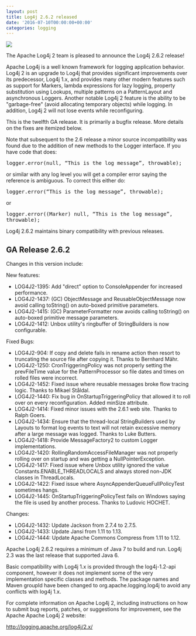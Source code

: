 ```yaml
---
layout: post
title: Log4j 2.6.2 released
date: '2016-07-10T00:00:00+00:00'
categories: logging
---
```

<img src="http://logging.apache.org/log4j/2.x/images/logo.png" />
<p>The Apache Log4j 2 team is pleased to announce the Log4j 2.6.2 release!</p>

<p>
Apache Log4j is a well known framework for logging application behavior. Log4j 2 is an upgrade
to Log4j that provides significant improvements over its predecessor, Log4j 1.x, and provides
many other modern features such as support for Markers, lambda expressions for lazy logging,
property substitution using Lookups, multiple patterns on a PatternLayout and asynchronous
Loggers. Another notable Log4j 2 feature is the ability to be "garbage-free" (avoid allocating
temporary objects) while logging. In addition, Log4j 2 will not lose events while reconfiguring.
</p><p>
This is the twelfth GA release. It is primarily a bugfix release. More details on the
fixes are itemized below.
</p><p>
Note that subsequent to the 2.6 release a minor source incompatibility was found due to the
addition of new methods to the Logger interface. If you have code that does:
</p><p>

<tt>logger.error(null, “This is the log message”, throwable);</tt>
</p><p>

or similar with any log level you will get a compiler error saying the reference is ambiguous.
To correct this either do:
</p><p>

<tt>logger.error(“This is the log message”, throwable);</tt>

</p><p>
or
</p><p>

<tt>logger.error((Marker) null, “This is the log message”, throwable);</tt>
</p><p>

Log4j 2.6.2 maintains binary compatibility with previous releases.
</p><p>

<h2>GA Release 2.6.2</h2>

<p>
Changes in this version include:
</p><p>

New features:
</p>

<ul>
<li> LOG4J2-1395:  Add "direct" option to ConsoleAppender for increased performance. 
<li> LOG4J2-1437:  (GC) ObjectMessage and ReusableObjectMessage now avoid calling toString() on auto-boxed primitive parameters. 
<li> LOG4J2-1415:  (GC) ParameterFormatter now avoids calling toString() on auto-boxed primitive message parameters. 
<li> LOG4J2-1412:  Unbox utility's ringbuffer of StringBuilders is now configurable. 
</ul>

<p>Fixed Bugs:</p>
<ul>
<li> LOG4J2-904:  If copy and delete fails in rename action then resort to truncating the source file after copying it. Thanks to Bernhard Mähr. 
<li> LOG4J2-1250:  CronTriggeringPolicy was not properly setting the prevFileTime value for the PatternProcessor so
        file dates and times on rolled files were incorrect. 
<li> LOG4J2-1452:  Fixed issue where reusable messages broke flow tracing logic. Thanks to Mikael Ståldal. 
<li> LOG4J2-1440:  Fix bug in OnStartupTriggeringPolicy that allowed it to roll over on every reconfiguration. Added
        minSize attribute. 
<li> LOG4J2-1414:  Fixed minor issues with the 2.6.1 web site. Thanks to Ralph Goers. 
<li> LOG4J2-1434:  Ensure that the thread-local StringBuilders used by Layouts to format log events to text will not
        retain excessive memory after a large message was logged. Thanks to Luke Butters. 
<li> LOG4J2-1418:  Provide MessageFactory2 to custom Logger implementations. 
<li> LOG4J2-1420:  RollingRandomAccessFileManager was not properly rolling over on startup and was getting a NullPointerException. 
<li> LOG4J2-1417:  Fixed issue where Unbox utility ignored the value Constants.ENABLE_THREADLOCALS and always stored non-JDK classes in ThreadLocals. 
<li> LOG4J2-1422:  Fixed issue where AsyncAppenderQueueFullPolicyTest sometimes hangs. 
<li> LOG4J2-1445:  OnStartupTriggeringPolicyTest fails on Windows saying the file is used by another process. Thanks to Ludovic HOCHET. 
</ul>
<p>Changes:</p>
<ul>
<li> LOG4J2-1432:  Update Jackson from 2.7.4 to 2.7.5. 
<li> LOG4J2-1433:  Update Jansi from 1.11 to 1.13. 
<li> LOG4J2-1444:  Update Apache Commons Compress from 1.11 to 1.12. 
</ul>


<p>Apache Log4j 2.6.2 requires a minimum of Java 7 to build and run. Log4j 2.3 was the last release that
supported Java 6.</p>

<p>Basic compatibility with Log4j 1.x is provided through the log4j-1.2-api component, however it does not implement some of the
very implementation specific classes and methods. The package names and Maven groupId have been changed to
org.apache.logging.log4j to avoid any conflicts with log4j 1.x.</p>

<p>For complete information on Apache Log4j 2, including instructions on how to submit bug reports,
patches, or suggestions for improvement, see the Apache Apache Log4j 2 website:
</p>
<p>
<a href="http://logging.apache.org/log4j/2.x/">http://logging.apache.org/log4j/2.x/</a>
</p>
